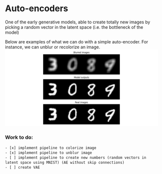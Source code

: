 # Auto-encoders

One of the early generative models, able to create totally new images by picking a random vector in the latent space (i.e. the bottleneck of the model) 
  
Below are examples of what we can do with a simple auto-encoder. For instance, we can unblur or recolorize an image.
![unblurred MNIST](unblur_mnist.png)



### Work to do:
    - [x] implement pipeline to colorize image
    - [x] implement pipeline to unblur image
    - [ ] implement pipeline to create new numbers (random vectors in latent space using MNIST) (AE without skip connections)
    - [ ] create VAE